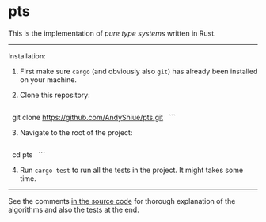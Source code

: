 # pts

This is the implementation of *pure type systems* written in Rust.

---

Installation:

1. First make sure `cargo` (and obviously also `git`) has already been installed on your machine.

2. Clone this repository:
   
   ```
   git clone https://github.com/AndyShiue/pts.git
   ```

3. Navigate to the root of the project:
   
   ```
   cd pts
   ```

4. Run `cargo test` to run all the tests in the project. It might takes some time.

---

See the comments [in the source code](https://github.com/AndyShiue/pts/blob/master/src/lib.rs) for thorough explanation of the algorithms and also the tests at the end.
